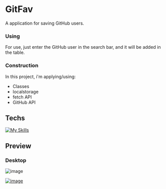 # GitFav

A application for saving GitHub users.

### Using
For use, just enter the GitHub user in the search bar, and it will be added in the table.

### Construction

In this project, i'm applying/using:

- Classes
- localstorage
- fetch API
- GitHub API


## Techs

[![My Skills](https://skillicons.dev/icons?i=js,html,css)](https://skillicons.dev)

## Preview

   ### Desktop
       
   ![image](https://user-images.githubusercontent.com/86017907/179317766-7ae28879-abde-4d00-a0ac-715e1c61e59c.png)

[![image](https://user-images.githubusercontent.com/86017907/179060688-590eac0e-1195-4bad-80d3-8c848b0af5e2.png)](https://github.com/AndrewsItiel06/GitFav/blob/main/LICENSE)
